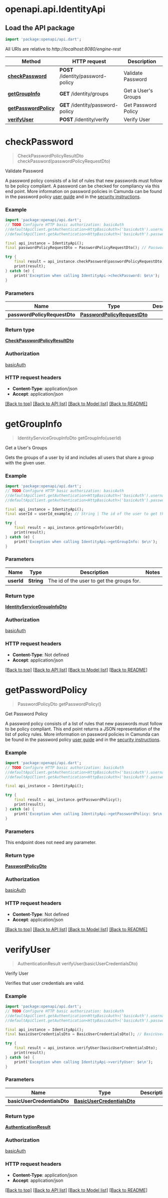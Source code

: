 # openapi.api.IdentityApi

## Load the API package
```dart
import 'package:openapi/api.dart';
```

All URIs are relative to *http://localhost:8080/engine-rest*

Method | HTTP request | Description
------------- | ------------- | -------------
[**checkPassword**](IdentityApi.md#checkpassword) | **POST** /identity/password-policy | Validate Password
[**getGroupInfo**](IdentityApi.md#getgroupinfo) | **GET** /identity/groups | Get a User's Groups
[**getPasswordPolicy**](IdentityApi.md#getpasswordpolicy) | **GET** /identity/password-policy | Get Password Policy
[**verifyUser**](IdentityApi.md#verifyuser) | **POST** /identity/verify | Verify User


# **checkPassword**
> CheckPasswordPolicyResultDto checkPassword(passwordPolicyRequestDto)

Validate Password

A password policy consists of a list of rules that new passwords must follow to be policy compliant. A password can be checked for compliancy via this end point. More information on password policies in Camunda can be found in the password policy [user guide](https://docs.camunda.org/manual/7.20/user-guide/process-engine/password-policy/) and in the [security instructions](https://docs.camunda.org/manual/7.20/user-guide/security/).

### Example
```dart
import 'package:openapi/api.dart';
// TODO Configure HTTP basic authorization: basicAuth
//defaultApiClient.getAuthentication<HttpBasicAuth>('basicAuth').username = 'YOUR_USERNAME'
//defaultApiClient.getAuthentication<HttpBasicAuth>('basicAuth').password = 'YOUR_PASSWORD';

final api_instance = IdentityApi();
final passwordPolicyRequestDto = PasswordPolicyRequestDto(); // PasswordPolicyRequestDto | 

try {
    final result = api_instance.checkPassword(passwordPolicyRequestDto);
    print(result);
} catch (e) {
    print('Exception when calling IdentityApi->checkPassword: $e\n');
}
```

### Parameters

Name | Type | Description  | Notes
------------- | ------------- | ------------- | -------------
 **passwordPolicyRequestDto** | [**PasswordPolicyRequestDto**](PasswordPolicyRequestDto.md)|  | [optional] 

### Return type

[**CheckPasswordPolicyResultDto**](CheckPasswordPolicyResultDto.md)

### Authorization

[basicAuth](../README.md#basicAuth)

### HTTP request headers

 - **Content-Type**: application/json
 - **Accept**: application/json

[[Back to top]](#) [[Back to API list]](../README.md#documentation-for-api-endpoints) [[Back to Model list]](../README.md#documentation-for-models) [[Back to README]](../README.md)

# **getGroupInfo**
> IdentityServiceGroupInfoDto getGroupInfo(userId)

Get a User's Groups

Gets the groups of a user by id and includes all users that share a group with the given user.

### Example
```dart
import 'package:openapi/api.dart';
// TODO Configure HTTP basic authorization: basicAuth
//defaultApiClient.getAuthentication<HttpBasicAuth>('basicAuth').username = 'YOUR_USERNAME'
//defaultApiClient.getAuthentication<HttpBasicAuth>('basicAuth').password = 'YOUR_PASSWORD';

final api_instance = IdentityApi();
final userId = userId_example; // String | The id of the user to get the groups for.

try {
    final result = api_instance.getGroupInfo(userId);
    print(result);
} catch (e) {
    print('Exception when calling IdentityApi->getGroupInfo: $e\n');
}
```

### Parameters

Name | Type | Description  | Notes
------------- | ------------- | ------------- | -------------
 **userId** | **String**| The id of the user to get the groups for. | 

### Return type

[**IdentityServiceGroupInfoDto**](IdentityServiceGroupInfoDto.md)

### Authorization

[basicAuth](../README.md#basicAuth)

### HTTP request headers

 - **Content-Type**: Not defined
 - **Accept**: application/json

[[Back to top]](#) [[Back to API list]](../README.md#documentation-for-api-endpoints) [[Back to Model list]](../README.md#documentation-for-models) [[Back to README]](../README.md)

# **getPasswordPolicy**
> PasswordPolicyDto getPasswordPolicy()

Get Password Policy

A password policy consists of a list of rules that new passwords must follow to be policy compliant. This end point returns a JSON representation of the list of policy rules. More information on password policies in Camunda can be found in the password policy [user guide](https://docs.camunda.org/manual/7.20/user-guide/process-engine/password-policy/) and in the [security instructions](https://docs.camunda.org/manual/7.20/user-guide/security/).

### Example
```dart
import 'package:openapi/api.dart';
// TODO Configure HTTP basic authorization: basicAuth
//defaultApiClient.getAuthentication<HttpBasicAuth>('basicAuth').username = 'YOUR_USERNAME'
//defaultApiClient.getAuthentication<HttpBasicAuth>('basicAuth').password = 'YOUR_PASSWORD';

final api_instance = IdentityApi();

try {
    final result = api_instance.getPasswordPolicy();
    print(result);
} catch (e) {
    print('Exception when calling IdentityApi->getPasswordPolicy: $e\n');
}
```

### Parameters
This endpoint does not need any parameter.

### Return type

[**PasswordPolicyDto**](PasswordPolicyDto.md)

### Authorization

[basicAuth](../README.md#basicAuth)

### HTTP request headers

 - **Content-Type**: Not defined
 - **Accept**: application/json

[[Back to top]](#) [[Back to API list]](../README.md#documentation-for-api-endpoints) [[Back to Model list]](../README.md#documentation-for-models) [[Back to README]](../README.md)

# **verifyUser**
> AuthenticationResult verifyUser(basicUserCredentialsDto)

Verify User

Verifies that user credentials are valid.

### Example
```dart
import 'package:openapi/api.dart';
// TODO Configure HTTP basic authorization: basicAuth
//defaultApiClient.getAuthentication<HttpBasicAuth>('basicAuth').username = 'YOUR_USERNAME'
//defaultApiClient.getAuthentication<HttpBasicAuth>('basicAuth').password = 'YOUR_PASSWORD';

final api_instance = IdentityApi();
final basicUserCredentialsDto = BasicUserCredentialsDto(); // BasicUserCredentialsDto | 

try {
    final result = api_instance.verifyUser(basicUserCredentialsDto);
    print(result);
} catch (e) {
    print('Exception when calling IdentityApi->verifyUser: $e\n');
}
```

### Parameters

Name | Type | Description  | Notes
------------- | ------------- | ------------- | -------------
 **basicUserCredentialsDto** | [**BasicUserCredentialsDto**](BasicUserCredentialsDto.md)|  | [optional] 

### Return type

[**AuthenticationResult**](AuthenticationResult.md)

### Authorization

[basicAuth](../README.md#basicAuth)

### HTTP request headers

 - **Content-Type**: application/json
 - **Accept**: application/json

[[Back to top]](#) [[Back to API list]](../README.md#documentation-for-api-endpoints) [[Back to Model list]](../README.md#documentation-for-models) [[Back to README]](../README.md)

